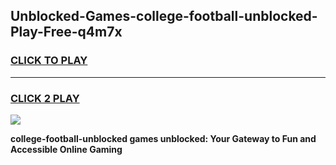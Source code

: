 
## Unblocked-Games-college-football-unblocked-Play-Free-q4m7x
<h3>
<a href="https://premium76.site?title=college-football-unblocked&ref=12A">CLICK TO PLAY</a></h3>
<hr>

<h3>
<a href="https://premium76.site?title=college-football-unblocked&ref=12A">CLICK 2 PLAY</a>
  
</h3>

<a href="https://premium76.site?title=college-football-unblocked&ref=12A"><img src="https://clearcache.store/games.png"></a>


**college-football-unblocked games unblocked: Your Gateway to Fun and Accessible Online Gaming**
